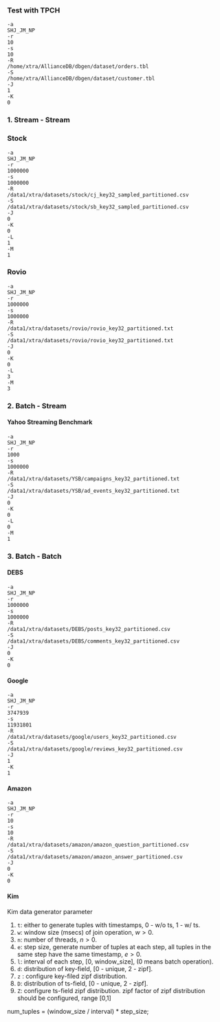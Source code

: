 ### Test with TPCH

```
-a
SHJ_JM_NP
-r
10
-s
10
-R
/home/xtra/AllianceDB/dbgen/dataset/orders.tbl
-S
/home/xtra/AllianceDB/dbgen/dataset/customer.tbl
-J
1
-K
0
```

### 1. Stream - Stream

### Stock

````
-a
SHJ_JM_NP
-r
1000000
-s
1000000
-R
/data1/xtra/datasets/stock/cj_key32_sampled_partitioned.csv
-S
/data1/xtra/datasets/stock/sb_key32_sampled_partitioned.csv
-J
0
-K
0
-L
1
-M
1
````

### Rovio

```
-a
SHJ_JM_NP
-r
1000000
-s
1000000
-R
/data1/xtra/datasets/rovio/rovio_key32_partitioned.txt
-S
/data1/xtra/datasets/rovio/rovio_key32_partitioned.txt
-J
0
-K
0
-L
3
-M
3
```

### 2. Batch - Stream

#### Yahoo Streaming Benchmark

```
-a
SHJ_JM_NP
-r
1000
-s
1000000
-R
/data1/xtra/datasets/YSB/campaigns_key32_partitioned.txt
-S
/data1/xtra/datasets/YSB/ad_events_key32_partitioned.txt
-J
0
-K
0
-L
0
-M
1
```

### 3. Batch - Batch

#### DEBS

```
-a
SHJ_JM_NP
-r
1000000
-s
1000000
-R
/data1/xtra/datasets/DEBS/posts_key32_partitioned.csv
-S
/data1/xtra/datasets/DEBS/comments_key32_partitioned.csv
-J
0
-K
0
```

#### Google

```
-a
SHJ_JM_NP
-r
3747939
-s
11931801
-R
/data1/xtra/datasets/google/users_key32_partitioned.csv
-S
/data1/xtra/datasets/google/reviews_key32_partitioned.csv
-J
1
-K
1
```

#### Amazon

```
-a
SHJ_JM_NP
-r
10
-s
10
-R
/data1/xtra/datasets/amazon/amazon_question_partitioned.csv
-S
/data1/xtra/datasets/amazon/amazon_answer_partitioned.csv
-J
0
-K
0
```


#### Kim

Kim data generator parameter

1. `t`: either to generate tuples with timestamps, 0 - w/o ts, 1 - w/ ts.
2. `w`: window size (msecs) of join operation, $w > 0$.
3. `n`: number of threads, $n > 0$.
4. `e`:  step size,  generate number of tuples at each step, all tuples in the same step have the same timestamp, $e > 0$.
5. `l`: interval of each step,  [0, window_size], (0 means batch operation).
6. `d`: distribution of key-field, [0 - unique, 2 - zipf].
7. `z` : configure key-filed zipf distribution.
8. `D`: distribution of ts-field, [0 - unique,  2 - zipf].
7. `Z`: configure ts-field zipf distribution.  zipf factor of zipf distribution should be configured, range [0,1]

num_tuples = (window_size / interval) * step_size;
